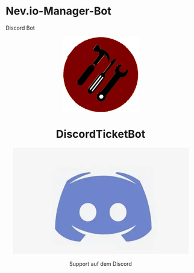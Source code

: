 # Nev.io-Manager-Bot
Discord Bot
<div align="center">

![ Logo ](editiconbot.png)

#  DiscordTicketBot

[![ Discord ](Screenshot_104.png)](https://discord.gg/w32PVw4uyd)

<center>Support auf dem Discord</center>
</div>

